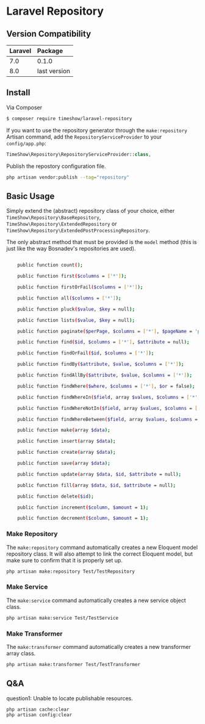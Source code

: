 # Laravel Repository


## Version Compatibility

 Laravel      | Package
:-------------|:--------
 7.0     | 0.1.0
 8.0     | last version


## Install
Via Composer

``` bash
$ composer require timeshow/laravel-repository
```

If you want to use the repository generator through the `make:repository` Artisan command, add the `RepositoryServiceProvider` to your `config/app.php`:

``` php
TimeShow\Repository\RepositoryServiceProvider::class,
```

Publish the repostory configuration file.

``` bash
php artisan vendor:publish --tag="repository"
```


## Basic Usage

Simply extend the (abstract) repository class of your choice, either `TimeShow\Repository\BaseRepository`, `TimeShow\Repository\ExtendedRepository` or `TimeShow\Repository\ExtendedPostProcessingRepository`.

The only abstract method that must be provided is the `model` method (this is just like the way Bosnadev's repositories are used).

``` bash

    public function count();

    public function first($columns = ['*']);

    public function firstOrFail($columns = ['*']);

    public function all($columns = ['*']);

    public function pluck($value, $key = null);

    public function lists($value, $key = null);

    public function paginate($perPage, $columns = ['*'], $pageName = 'page', $page = null);

    public function find($id, $columns = ['*'], $attribute = null);

    public function findOrFail($id, $columns = ['*']);

    public function findBy($attribute, $value, $columns = ['*']);

    public function findAllBy($attribute, $value, $columns = ['*']);

    public function findWhere($where, $columns = ['*'], $or = false);

    public function findWhereIn($field, array $values, $columns = ['*']);

    public function findWhereNotIn($field, array $values, $columns = ['*']);

    public function findWhereBetween($field, array $values, $columns = ['*']);

    public function make(array $data);

    public function insert(array $data);

    public function create(array $data);

    public function save(array $data);

    public function update(array $data, $id, $attribute = null);

    public function fill(array $data, $id, $attribute = null);

    public function delete($id);

    public function increment($column, $amount = 1);

    public function decrement($column, $amount = 1);
```

### Make Repository

The `make:repository` command automatically creates a new Eloquent model repository class.
It will also attempt to link the correct Eloquent model, but make sure to confirm that it is properly set up.

``` bash
php artisan make:repository Test/TestRepository
```

### Make Service

The `make:service` command automatically creates a new service object class.

``` bash
php artisan make:service Test/TestService
```

### Make Transformer

The `make:transformer` command automatically creates a new transformer array class.

``` bash
php artisan make:transformer Test/TestTransformer
```


## Q&A
question1: Unable to locate publishable resources.
``` bash
php artisan cache:clear
php artisan config:clear
```